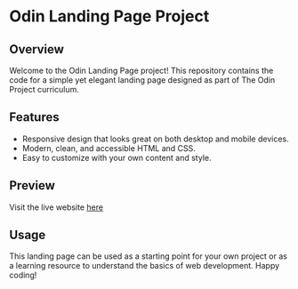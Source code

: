 # Odin Landing Page Project

## Overview

Welcome to the Odin Landing Page project! This repository contains the code for a simple yet elegant landing page designed as part of The Odin Project curriculum.

## Features

- Responsive design that looks great on both desktop and mobile devices.
- Modern, clean, and accessible HTML and CSS.
- Easy to customize with your own content and style.

## Preview

Visit the live website [here](https://ulissesfalves.github.io/odin-landing-page/)

## Usage

This landing page can be used as a starting point for your own project or as a learning resource to understand the basics of web development. Happy coding!